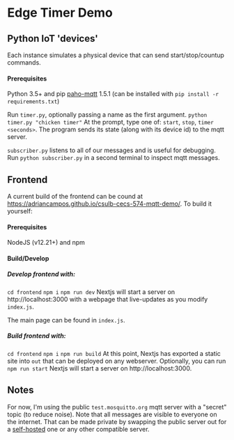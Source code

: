 # Edge Timer Demo

## Python IoT 'devices'
Each instance simulates a physical device that can send start/stop/countup commands.
#### Prerequisites
Python 3.5+ and pip
[paho-mqtt](https://pypi.org/project/paho-mqtt/) 1.5.1 (can be installed with `pip install -r requirements.txt`)


Run `timer.py`, optionally passing a name as the first argument.
`python timer.py "chicken timer"`
At the prompt, type one of: `start`, `stop`, `timer <seconds>`.
The program sends its state (along with its device id) to the mqtt server. 

`subscriber.py` listens to all of our messages and is useful for debugging. 
Run 
`python subscriber.py`
in a second terminal to inspect mqtt messages. 


## Frontend
A current build of the frontend can be cound at https://adriancampos.github.io/csulb-cecs-574-mqtt-demo/. To build it yourself:
#### Prerequisites
NodeJS (v12.21+) and npm
#### Build/Develop
##### Develop frontend with:
`cd frontend`
`npm i`
`npm run dev`
Nextjs will start a server on http://localhost:3000 with a webpage that live-updates as you modify `index.js`.

The main page can be found in `index.js`.

##### Build frontend with:
`cd frontend`
`npm i`
`npm run build`
At this point, Nextjs has exported a static site into `out` that can be deployed on any webserver.
Optionally, you can run
`npm run start`
Nextjs will start a server on http://localhost:3000.



## Notes
For now, I'm using the public `test.mosquitto.org` mqtt server with a "secret" topic (to reduce noise). Note that all messages are visible to everyone on the internet. That can be made private by swapping the public server out for a [self-hosted](https://hub.docker.com/_/eclipse-mosquitto) one or any other compatible server.
